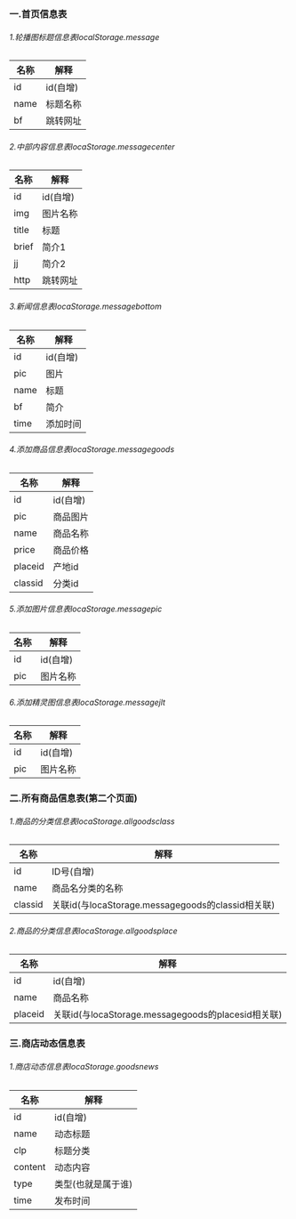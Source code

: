 ### 一.首页信息表

###### 1.轮播图标题信息表localStorage.message

| 名称 | 解释     |
| ---- | -------- |
| id   | id(自增) |
| name | 标题名称 |
| bf   | 跳转网址 |

###### 2.中部内容信息表locaStorage.messagecenter

| 名称  | 解释     |
| ----- | -------- |
| id    | id(自增) |
| img   | 图片名称 |
| title | 标题     |
| brief | 简介1    |
| jj    | 简介2    |
| http  | 跳转网址 |

###### 3.新闻信息表locaStorage.messagebottom

| 名称 | 解释     |
| ---- | -------- |
| id   | id(自增) |
| pic  | 图片     |
| name | 标题     |
| bf   | 简介     |
| time | 添加时间 |

###### 4.添加商品信息表locaStorage.messagegoods

| 名称    | 解释     |
| ------- | -------- |
| id      | id(自增) |
| pic     | 商品图片 |
| name    | 商品名称 |
| price   | 商品价格 |
| placeid | 产地id   |
| classid | 分类id   |

###### 5.添加图片信息表locaStorage.messagepic

| 名称 | 解释     |
| ---- | -------- |
| id   | id(自增) |
| pic  | 图片名称 |

###### 6.添加精灵图信息表locaStorage.messagejlt

| 名称 | 解释     |
| ---- | -------- |
| id   | id(自增) |
| pic  | 图片名称 |



### 二.所有商品信息表(第二个页面)

###### 1.商品的分类信息表locaStorage.allgoodsclass

| 名称    | 解释                                              |
| ------- | ------------------------------------------------- |
| id      | ID号(自增)                                        |
| name    | 商品名分类的名称                                  |
| classid | 关联id(与locaStorage.messagegoods的classid相关联) |

###### 2.商品的分类信息表locaStorage.allgoodsplace

| 名称    | 解释                                               |
| ------- | -------------------------------------------------- |
| id      | id(自增)                                           |
| name    | 商品名称                                           |
| placeid | 关联id(与locaStorage.messagegoods的placesid相关联) |

### 三.商店动态信息表

###### 1.商店动态信息表locaStorage.goodsnews

| 名称    | 解释               |
| ------- | ------------------ |
| id      | id(自增)           |
| name    | 动态标题           |
| clp     | 标题分类           |
| content | 动态内容           |
| type    | 类型(也就是属于谁) |
| time    | 发布时间           |

